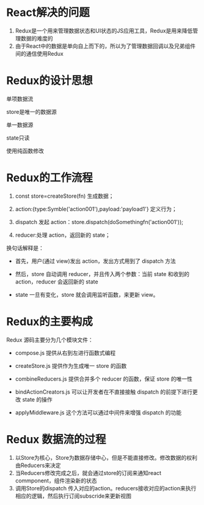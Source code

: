 # React解决的问题

1. Redux是一个用来管理数据状态和UI状态的JS应用工具，Redux是用来降低管理数据的难度的
2. 由于React中的数据是单向自上而下的，所以为了管理数据回调以及兄弟组件间的通信使用Redux
# Redux的设计思想
单项数据流

store是唯一的数据源

单一数据源

state只读

使用纯函数修改


# Redux的工作流程

1. const store=createStore(fn) 生成数据；

2. action:{type:Symble('action001'),payload:'payload1'} 定义行为；

3. dispatch 发起 action：store.dispatch(doSomethingfn('action001'));

4. reducer:处理 action，返回新的 state；

换句话解释是：

- 首先，用户(通过 view)发出 action，发出方式用到了 dispatch 方法

- 然后，store 自动调用 reducer，并且传入两个参数：当前 state 和收到的 action，reducer 会返回新的 state

- state 一旦有变化，store 就会调用监听函数，来更新 view。


# Redux的主要构成

Redux 源码主要分为几个模块文件：

- compose.js 提供从右到左进行函数式编程

- createStore.js 提供作为生成唯一 store 的函数

- combineReducers.js 提供合并多个 reducer 的函数，保证 store 的唯一性

- bindActionCreators.js 可以让开发者在不直接接触 dispatch 的前提下进行更改 state 的操作

- applyMiddleware.js 这个方法可以通过中间件来增强 dispatch 的功能


# Redux 数据流的过程
1. 以Store为核心，Store为数据存储中心，但是不能直接修改。修改数据的权利由Reducers来决定
2. 当Reducers修改完成之后，就会通过store的订阅来通知react commponent，组件渲染新的状态
3. 调用Store的dispatch 传入对应的action。reducers接收对应的action来执行相应的逻辑，然后执行订阅subscride来更新视图